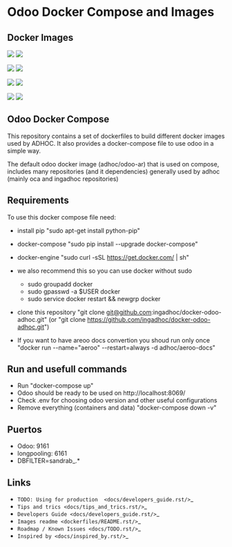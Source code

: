 # Odoo Docker Compose and Images

## Docker Images

[![](https://images.microbadger.com/badges/version/adhoc/odoo-ar:9.0.svg)](https://microbadger.com/images/adhoc/odoo-ar:9.0 "Get your own version badge on microbadger.com")
[![](https://images.microbadger.com/badges/image/adhoc/odoo-ar:9.0.svg)](https://microbadger.com/images/adhoc/odoo-ar:9.0 "Get your own image badge on microbadger.com")

[![](https://images.microbadger.com/badges/version/adhoc/odoo-ar-e:9.0.svg)](https://microbadger.com/images/adhoc/odoo-ar-e:9.0 "Get your own version badge on microbadger.com")
[![](https://images.microbadger.com/badges/image/adhoc/odoo-ar-e:9.0.svg)](https://microbadger.com/images/adhoc/odoo-ar-e:9.0 "Get your own image badge on microbadger.com")


[![](https://images.microbadger.com/badges/version/adhoc/odoo-ar:11.0.svg)](https://microbadger.com/images/adhoc/odoo-ar:11.0 "Get your own version badge on microbadger.com")
[![](https://images.microbadger.com/badges/image/adhoc/odoo-ar:11.0.svg)](https://microbadger.com/images/adhoc/odoo-ar:11.0 "Get your own image badge on microbadger.com")

[![](https://images.microbadger.com/badges/version/adhoc/odoo-ar-e:11.0.svg)](https://microbadger.com/images/adhoc/odoo-ar-e:11.0 "Get your own version badge on microbadger.com")
[![](https://images.microbadger.com/badges/image/adhoc/odoo-ar-e:11.0.svg)](https://microbadger.com/images/adhoc/odoo-ar-e:11.0 "Get your own image badge on microbadger.com")


## Odoo Docker Compose

This repository contains a set of dockerfiles to build different docker images used by ADHOC.
It also provides a docker-compose file to use odoo in a simple way.

The default odoo docker image (adhoc/odoo-ar) that is used on compose, includes many repositories (and it dependencies) generally used by adhoc (mainly oca and ingadhoc repositories)  

## Requirements

To use this docker compose file need:

* install pip "sudo apt-get install python-pip"
* docker-compose "sudo pip install --upgrade docker-compose"
* docker-engine "sudo curl -sSL https://get.docker.com/ | sh"
* we also recommend this so you can use docker without sudo

    * sudo groupadd docker
    * sudo gpasswd -a $USER docker
    * sudo service docker restart && newgrp docker
* clone this repository "git clone git@github.com:ingadhoc/docker-odoo-adhoc.git" (or "git clone https://github.com/ingadhoc/docker-odoo-adhoc.git")
* If you want to have areoo docs convertion you shoud run only once "docker run --name="aeroo" --restart=always -d adhoc/aeroo-docs"


## Run and usefull commands

* Run "docker-compose up"
* Odoo should be ready to be used on http://localhost:8069/
* Check .env for choosing odoo version and other useful configurations
* Remove everything (containers and data) "docker-compose down -v"

## Puertos
 * Odoo: 9161
 * longpooling: 6161
 * DBFILTER=sandrab_.*

## Links

* `TODO: Using for production  <docs/developers_guide.rst/>`_
* `Tips and trics <docs/tips_and_trics.rst/>`_
* `Developers Guide <docs/developers_guide.rst/>`_
* `Images readme <dockerfiles/README.rst/>`_
* `Roadmap / Known Issues <docs/TODO.rst/>`_
* `Inspired by <docs/inspired_by.rst/>`_
